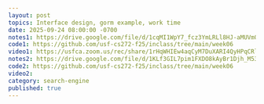 ```yaml
---
layout: post
topics: Interface design, gorm example, work time
date: 2025-09-24 08:00:00 -0700
notes1: https://drive.google.com/file/d/1cqMI1WpY7_fcz3YmLRLl8HJ-aMUVm0Y2/view?usp=sharing
code1: https://github.com/usf-cs272-f25/inclass/tree/main/week06
video1: https://usfca.zoom.us/rec/share/1rHqWHIEw4aqCyM7DuXARI4QyHPqCRlq5gJ2cNU-zqLq_zGeSaT-R9NFxYzSxBN3.qPScZAyeIyElJjqf
notes2: https://drive.google.com/file/d/1KLf3GIL7pim1FXDO8kAyBr1Djh_M53V3/view?usp=sharing
code2: https://github.com/usf-cs272-f25/inclass/tree/main/week06
video2: 
category: search-engine
published: true
---
```

